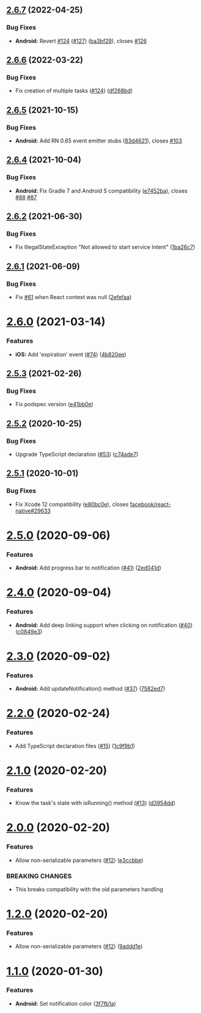 ## [2.6.7](https://github.com/Rapsssito/react-native-background-actions/compare/v2.6.6...v2.6.7) (2022-04-25)


### Bug Fixes

* **Android:** Revert [#124](https://github.com/Rapsssito/react-native-background-actions/issues/124) ([#127](https://github.com/Rapsssito/react-native-background-actions/issues/127)) ([ba3bf29](https://github.com/Rapsssito/react-native-background-actions/commit/ba3bf2946d8f9ec880be53161faa581fb8466e7f)), closes [#126](https://github.com/Rapsssito/react-native-background-actions/issues/126)

## [2.6.6](https://github.com/Rapsssito/react-native-background-actions/compare/v2.6.5...v2.6.6) (2022-03-22)


### Bug Fixes

* Fix creation of multiple tasks ([#124](https://github.com/Rapsssito/react-native-background-actions/issues/124)) ([df268bd](https://github.com/Rapsssito/react-native-background-actions/commit/df268bd024c876b3d8499690417db341706bf5ec))

## [2.6.5](https://github.com/Rapsssito/react-native-background-actions/compare/v2.6.4...v2.6.5) (2021-10-15)


### Bug Fixes

* **Android:** Add RN 0.65 event emitter stubs ([83d4621](https://github.com/Rapsssito/react-native-background-actions/commit/83d4621f97d870fdde2229cf8bdc5803b0a891ea)), closes [#103](https://github.com/Rapsssito/react-native-background-actions/issues/103)

## [2.6.4](https://github.com/Rapsssito/react-native-background-actions/compare/v2.6.3...v2.6.4) (2021-10-04)


### Bug Fixes

* **Android:** Fix Gradle 7 and Android S compatibility ([e7452ba](https://github.com/Rapsssito/react-native-background-actions/commit/e7452ba881ef01859bdd926186b8ff4d115d1ada)), closes [#88](https://github.com/Rapsssito/react-native-background-actions/issues/88) [#87](https://github.com/Rapsssito/react-native-background-actions/issues/87)

## [2.6.2](https://github.com/Rapsssito/react-native-background-actions/compare/v2.6.1...v2.6.2) (2021-06-30)


### Bug Fixes

* Fix IllegalStateException "Not allowed to start service Intent" ([1ba26c7](https://github.com/Rapsssito/react-native-background-actions/commit/1ba26c710f8044bd94ee6b3b90f53787cabf24b0))

## [2.6.1](https://github.com/Rapsssito/react-native-background-actions/compare/v2.6.0...v2.6.1) (2021-06-09)


### Bug Fixes

* Fix [#61](https://github.com/Rapsssito/react-native-background-actions/issues/61) when React context was null ([2efefaa](https://github.com/Rapsssito/react-native-background-actions/commit/2efefaa20ec601e4822bd83574594a55a85dc96e))

# [2.6.0](https://github.com/Rapsssito/react-native-background-actions/compare/v2.5.3...v2.6.0) (2021-03-14)


### Features

* **iOS:** Add 'expiration' event ([#74](https://github.com/Rapsssito/react-native-background-actions/issues/74)) ([4b820ee](https://github.com/Rapsssito/react-native-background-actions/commit/4b820ee276cd8c6bba3604d69b37c85a7341a718))

## [2.5.3](https://github.com/Rapsssito/react-native-background-actions/compare/v2.5.2...v2.5.3) (2021-02-26)


### Bug Fixes

* Fix podspec version ([e41bb0e](https://github.com/Rapsssito/react-native-background-actions/commit/e41bb0e0f1fca864a46ccd77737e4ea69f1bb366))

## [2.5.2](https://github.com/Rapsssito/react-native-background-actions/compare/v2.5.1...v2.5.2) (2020-10-25)


### Bug Fixes

* Upgrade TypeScript declaration ([#53](https://github.com/Rapsssito/react-native-background-actions/issues/53)) ([c74ade7](https://github.com/Rapsssito/react-native-background-actions/commit/c74ade7eee3bac80a95a8c1fc223f2bdf1c48afa))

## [2.5.1](https://github.com/Rapsssito/react-native-background-actions/compare/v2.5.0...v2.5.1) (2020-10-01)


### Bug Fixes

* Fix Xcode 12 compatibility ([e80bc0e](https://github.com/Rapsssito/react-native-background-actions/commit/e80bc0e3a3721315bd1f44de2dfb2edac60f7138)), closes [facebook/react-native#29633](https://github.com/facebook/react-native/issues/29633)

# [2.5.0](https://github.com/Rapsssito/react-native-background-actions/compare/v2.4.0...v2.5.0) (2020-09-06)


### Features

* **Android:** Add progress bar to notification ([#41](https://github.com/Rapsssito/react-native-background-actions/issues/41)) ([2ed041d](https://github.com/Rapsssito/react-native-background-actions/commit/2ed041dfb9d2b9a5419c5dd8330899b1e0123ac3))

# [2.4.0](https://github.com/Rapsssito/react-native-background-actions/compare/v2.3.0...v2.4.0) (2020-09-04)


### Features

* **Android:** Add deep linking support when clicking on notification ([#40](https://github.com/Rapsssito/react-native-background-actions/issues/40)) ([c0849e3](https://github.com/Rapsssito/react-native-background-actions/commit/c0849e3ec31c0f6c8ceb43df7730ed84e2b4c17d))

# [2.3.0](https://github.com/Rapsssito/react-native-background-actions/compare/v2.2.0...v2.3.0) (2020-09-02)


### Features

* **Android:** Add updateNotification() method ([#37](https://github.com/Rapsssito/react-native-background-actions/issues/37)) ([7582ed7](https://github.com/Rapsssito/react-native-background-actions/commit/7582ed7141c9d65b08038cbe5f7946413027b8b9))

# [2.2.0](https://github.com/Rapsssito/react-native-background-actions/compare/v2.1.0...v2.2.0) (2020-02-24)


### Features

* Add TypeScript declaration files ([#15](https://github.com/Rapsssito/react-native-background-actions/issues/15)) ([1c9f9b1](https://github.com/Rapsssito/react-native-background-actions/commit/1c9f9b133e80a741a13c6c2d1bbc524907a6ee72))

# [2.1.0](https://github.com/Rapsssito/react-native-background-actions/compare/v2.0.0...v2.1.0) (2020-02-20)


### Features

* Know the task's state with isRunning() method ([#13](https://github.com/Rapsssito/react-native-background-actions/issues/13)) ([d3954dd](https://github.com/Rapsssito/react-native-background-actions/commit/d3954dd3504973b19ed386d10ca2a31174375b20))

# [2.0.0](https://github.com/Rapsssito/react-native-background-actions/compare/v1.1.0...v2.0.0) (2020-02-20)


### Features

* Allow non-serializable parameters ([#12](https://github.com/Rapsssito/react-native-background-actions/issues/12)) ([e3ccbbe](https://github.com/Rapsssito/react-native-background-actions/commit/e3ccbbe7e3f3be819ff0952271e95f3cf4e1dff7))


### BREAKING CHANGES

* This breaks compatibility with the old parameters handling

# [1.2.0](https://github.com/Rapsssito/react-native-background-actions/compare/v1.1.0...v1.2.0) (2020-02-20)


### Features

* Allow non-serializable parameters ([#12](https://github.com/Rapsssito/react-native-background-actions/issues/12)) ([9addd1e](https://github.com/Rapsssito/react-native-background-actions/commit/9addd1e80be4f16ef7b7efc1ab9c4784fcec6ec8))

# [1.1.0](https://github.com/Rapsssito/react-native-background-actions/compare/v1.0.4...v1.1.0) (2020-01-30)


### Features

* **Android:** Set notification color ([3f7fb1a](https://github.com/Rapsssito/react-native-background-actions/commit/3f7fb1ae994de0070ca4c3fd81a9783133c1e840))

